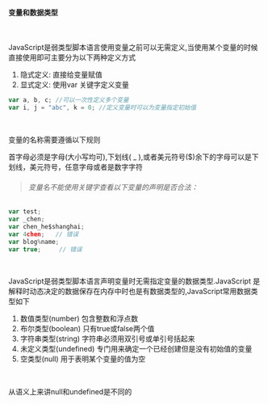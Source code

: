 #### 变量和数据类型

<br>

JavaScript是弱类型脚本语言使用变量之前可以无需定义,当使用某个变量的时候直接使用即可主要分为以下两种定义方式

1) 隐式定义: 直接给变量赋值
2) 显式定义: 使用var 关键字定义变量

```javascript
var a, b, c; //可以一次性定义多个变量
var i, j = "abc", k = 0; //定义变量时可以为变量指定初始值
```

<br>

变量的名称需要遵循以下规则

首字母必须是字母(大小写均可),下划线( _ ),或者美元符号($)余下的字母可以是下划线，美元符号，任意字母或者是数字字符
	
> ###### 变量名不能使用关键字查看以下变量的声明是否合法：

```javascript
var test;
var _chen;
var chen_he$shanghai;
var 4chen;   // 错误
var blog%name;
var true;     // 错误            
```

<br>

JavaScript是弱类型脚本语言声明变量时无需指定变量的数据类型.JavaScript 是解释时动态决定的数据保存在内存中时也是有数据类型的,JavaScript常用数据类型如下

1) 数值类型(number) 包含整数和浮点数
2) 布尔类型(boolean) 只有true或false两个值
3) 字符串类型(string) 字符串必须用双引号或单引号括起来           
4) 未定义类型(undefined) 专门用来确定一个已经创建但是没有初始值的变量
5) 空类型(null) 用于表明某个变量的值为空

<br>

从语义上来讲null和undefined是不同的
